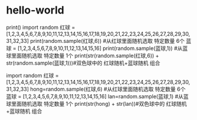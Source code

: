 # hello-world
print()
import random
红球 = [1,2,3,4,5,6,7,8,9,10,11,12,13,14,15,16,17,18,19,20,21,22,23,24,25,26,27,28,29,30,31,32,33]
print(random.sample(红球,6)) #从红球里面随机选取 特定数量 6个
蓝球 = [1,2,3,4,5,6,7,8,9,10,11,12,13,14,15,16]
print(random.sample(蓝球,1)) #从蓝球里面随机选取 特定数量 1个
print(str(random.sample(红球,6)) + str(random.sample(蓝球,1)))#双色球中的 红球随机+蓝球随机 组合


import random
红球 = [1,2,3,4,5,6,7,8,9,10,11,12,13,14,15,16,17,18,19,20,21,22,23,24,25,26,27,28,29,30,31,32,33]
hong=random.sample(红球,6) #从红球里面随机选取 特定数量 6个
蓝球 = [1,2,3,4,5,6,7,8,9,10,11,12,13,14,15,16]
lan=random.sample(蓝球,1) #从蓝球里面随机选取 特定数量 1个
print(str(hong) + str(lan))#双色球中的 红球随机+蓝球随机 组合
